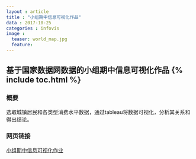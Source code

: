 ```yaml
---
layout : article
title : "小组期中信息可视化作品"
data : 2017-10-25
categories : infovis
image :
  teaser: world_map.jpg
  feature:
---
```

基于国家数据网数据的小组期中信息可视化作品
{% include toc.html %}
---

### 概要
选取城镇居民和各类型消费水平数据，通过tableau将数据可视化，分析其关系和得出结论。

### 网页链接
[小组期中信息可视化作业](/infovis/term_project.html)
